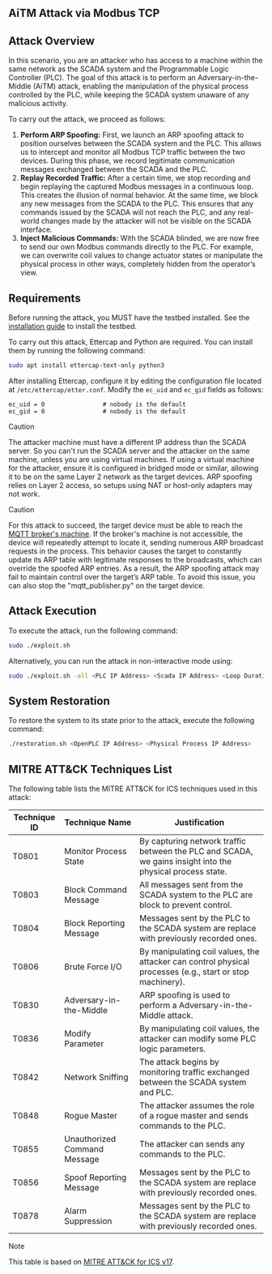 ## AiTM Attack via Modbus TCP

## Attack Overview
In this scenario, you are an attacker who has access to a machine within the same network as the SCADA system and the Programmable Logic Controller (PLC). The goal of this attack is to perform an Adversary-in-the-Middle (AiTM) attack, enabling the manipulation of the physical process controlled by the PLC, while keeping the SCADA system unaware of any malicious activity.

To carry out the attack, we proceed as follows:
1. **Perform ARP Spoofing:** First, we launch an ARP spoofing attack to position ourselves between the SCADA system and the PLC. This allows us to intercept and monitor all Modbus TCP traffic between the two devices. During this phase, we record legitimate communication messages exchanged between the SCADA and the PLC.
2. **Replay Recorded Traffic:** After a certain time, we stop recording and begin replaying the captured Modbus messages in a continuous loop. This creates the illusion of normal behavior. At the same time, we block any new messages from the SCADA to the PLC. This ensures that any commands issued by the SCADA will not reach the PLC, and any real-world changes made by the attacker will not be visible on the SCADA interface.
3. **Inject Malicious Commands:** With the SCADA blinded, we are now free to send our own Modbus commands directly to the PLC. For example, we can overwrite coil values to change actuator states or manipulate the physical process in other ways, completely hidden from the operator’s view.

## Requirements
Before running the attack, you MUST have the testbed installed.
See the [installation guide](../../embedded-device/README.md) to install the testbed.

To carry out this attack, Ettercap and Python are required. You can install them by running the following command:
```bash
sudo apt install ettercap-text-only python3
```

After installing Ettercap, configure it by editing the configuration file located at `/etc/ettercap/etter.conf`. Modify the `ec_uid` and `ec_gid` fields as follows:
```
ec_uid = 0                # nobody is the default
ec_gid = 0                # nobody is the default
```

> [!CAUTION]
> The attacker machine must have a different IP address than the SCADA server. So you can't run the SCADA server and the attacker on the same machine, unless you are using virtual machines. If using a virtual machine for the attacker, ensure it is configured in bridged mode or similar, allowing it to be on the same Layer 2 network as the target devices. ARP spoofing relies on Layer 2 access, so setups using NAT or host-only adapters may not work.

> [!CAUTION]
> For this attack to succeed, the target device must be able to reach the [MQTT broker's machine](../../servers/README.md). If the broker's machine is not accessible, the device will repeatedly attempt to locate it, sending numerous ARP broadcast requests in the process. This behavior causes the target to constantly update its ARP table with legitimate responses to the broadcasts, which can override the spoofed ARP entries. As a result, the ARP spoofing attack may fail to maintain control over the target’s ARP table. To avoid this issue, you can also stop the "mqtt_publisher.py" on the target device.

## Attack Execution
To execute the attack, run the following command:  
```bash
sudo ./exploit.sh 
```

Alternatively, you can run the attack in non-interactive mode using:  
```bash
sudo ./exploit.sh -all <PLC IP Address> <Scada IP Address> <Loop Duration>
```

## System Restoration
To restore the system to its state prior to the attack, execute the following command:  
```bash
./restoration.sh <OpenPLC IP Address> <Physical Process IP Address>
```

## MITRE ATT&CK Techniques List
The following table lists the MITRE ATT&CK for ICS techniques used in this attack:  

| Technique ID | Technique Name           | Justification                            |
|--------------|--------------------------|------------------------------------------|
| T0801        | Monitor Process State    |By capturing network traffic between the PLC and SCADA, we gains insight into the physical process state. | 
| T0803        | Block Command Message    |All messages sent from the SCADA system to the PLC are block to prevent control.           | 
| T0804        | Block Reporting Message  |Messages sent by the PLC to the SCADA system are replace with previously recorded ones.    | 
| T0806        | Brute Force I/O          |By manipulating coil values, the attacker can control physical processes (e.g., start or stop machinery). | 
| T0830        | Adversary-in-the-Middle  |ARP spoofing is used to perform a Adversary-in-the-Middle attack.                          | 
| T0836        | Modify Parameter         |By manipulating coil values, the attacker can modify some PLC logic parameters.            | 
| T0842        | Network Sniffing         |The attack begins by monitoring traffic exchanged between the SCADA system and PLC.        | 
| T0848        | Rogue Master             |The attacker assumes the role of a rogue master and sends commands to the PLC.             | 
| T0855        | Unauthorized Command Message |The attacker can sends any commands to the PLC.                                        | 
| T0856        | Spoof Reporting Message      |Messages sent by the PLC to the SCADA system are replace with previously recorded ones.| 
| T0878        | Alarm Suppression            |Messages sent by the PLC to the SCADA system are replace with previously recorded ones.| 

> [!NOTE]
> This table is based on [MITRE ATT&CK for ICS v17](https://attack.mitre.org/versions/v17/matrices/ics/).
